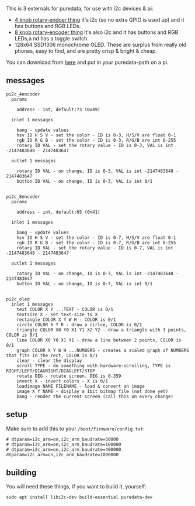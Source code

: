 This is 3 externals for puredata, for use with i2c devices & pi:

- [4 knob rotary-endoer thing](https://www.adafruit.com/product/5752) it's i2c (so no extra GPIO is used up) and it has buttons and RGB LEDs.
- [8 knob rotary-encoder thing](https://docs.m5stack.com/en/unit/8Encoder) it's also i2c and it has buttons and RGB LEDs,a nd has a toggle switch.
- 128x64 SSD1306 monochrome OLED. These are surplus from really old phones, easy to find, and are pretty crisp & bright & cheap.

You can download from [here](LINK_NEEDED) and put in your puredata-path on a pi.

## messages

```
pi2c_4encoder
  params

    address - int, default:73 (0x49)

  inlet 1 messages

    bang - update values
    hsv ID H S V - set the color - ID is 0-3, H/S/V are float 0-1
    rgb ID R G B - set the color - ID is 0-3, R/G/B are int 0-255
    rotary ID VAL - set the rotary value - ID is 0-3, VAL is int -2147483648 - 2147483647

  outlet 1 messages

    rotary ID VAL - on change, ID is 0-3, VAL is int -2147483648 - 2147483647
    button ID VAL - on change, ID is 0-3, VAL is int 0/1


pi2c_8encoder
  params

    address - int, default:65 (0x41)

  inlet 1 messages

    bang - update values
    hsv ID H S V - set the color - ID is 0-7, H/S/V are float 0-1
    rgb ID R G B - set the color - ID is 0-7, R/G/B are int 0-255
    rotary ID VAL - set the rotary value - ID is 0-7, VAL is int -2147483648 - 2147483647

  outlet 1 messages

    rotary ID VAL - on change, ID is 0-7, VAL is int -2147483648 - 2147483647
    button ID VAL - on change, ID is 0-7, VAL is int 0/1


pi2c_oled
  inlet 1 messages
    text COLOR X Y ...TEXT - COLOR is 0/1
    textsize X - set text-size to X
    rectangle COLOR X Y W H - COLOR is 0/1
    circle COLOR X Y R - draw a cirlce, COLOR is 0/1
    triangle COLOR X0 Y0 X1 Y1 X2 Y2 - draw a triangle with 3 points, COLOR is 0/1
    line COLOR X0 Y0 X1 Y1 - draw a line between 2 points, COLOR is 0/1
    graph COLOR X Y W H ...NUMBERS - creates a scaled graph of NUMBERS that fits in the rect, COLOR is 0/1
    clear - clear the display
    scroll TYPE - do something with hardware-scrolling, TYPE is RIGHT/LEFT/DIAGRIGHT/DIAGLEFT/STOP
    rotate DEG - rotate screen. DEG is 0-359
    invert X - invert colors - X is 0/1
    loadimage NAME FILENAME - load & convert an image
    image X Y NAME - display a 1bit bitmap file (not done yet)
    bang - render the current screen (call this on every change)
```

## setup

Make sure to add this to your `/boot/firmware/config.txt`:

```
# dtparam=i2c_arm=on,i2c_arm_baudrate=50000
# dtparam=i2c_arm=on,i2c_arm_baudrate=100000
# dtparam=i2c_arm=on,i2c_arm_baudrate=400000
dtparam=i2c_arm=on,i2c_arm_baudrate=1000000
```

## building

You will need these things, if you want to build it, yourself:

```
sudo apt install libi2c-dev build-essential puredata-dev
```
